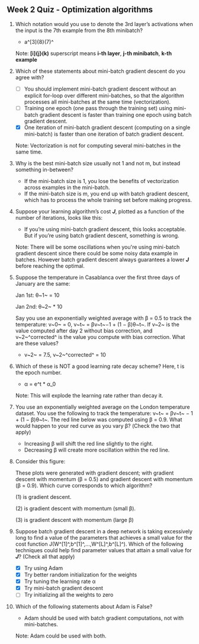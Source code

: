 ## Week 2 Quiz - Optimization algorithms

1. Which notation would you use to denote the 3rd layer’s activations when the input is the 7th example from the 8th minibatch?

    - a^[3]{8}(7)^
    
    Note: **[i]{j}(k)** superscript means **i-th layer**, **j-th minibatch**, **k-th example**
    
2. Which of these statements about mini-batch gradient descent do you agree with?

    - [ ] You should implement mini-batch gradient descent without an explicit for-loop over different mini-batches, so that the algorithm processes all mini-batches at the same time (vectorization).
    - [ ] Training one epoch (one pass through the training set) using mini-batch gradient descent is faster than training one epoch using batch gradient descent.
    - [x] One iteration of mini-batch gradient descent (computing on a single mini-batch) is faster than one iteration of batch gradient descent.
    
    Note: Vectorization is not for computing several mini-batches in the same time.
    
3. Why is the best mini-batch size usually not 1 and not m, but instead something in-between?

    - If the mini-batch size is 1, you lose the benefits of vectorization across examples in the mini-batch.
    - If the mini-batch size is m, you end up with batch gradient descent, which has to process the whole training set before making progress.
    
4. Suppose your learning algorithm’s cost ***J***, plotted as a function of the number of iterations, looks like this:

    - If you’re using mini-batch gradient descent, this looks acceptable. But if you’re using batch gradient descent, something is wrong.
    
    Note: There will be some oscillations when you're using mini-batch gradient descent since there could be some noisy data example in batches. However batch gradient descent always guarantees a lower ***J*** before reaching the optimal.
    
5. Suppose the temperature in Casablanca over the first three days of January are the same:

    Jan 1st: θ~1~ = 10
    
    Jan 2nd: θ~2~ * 10
    
    Say you use an exponentially weighted average with β = 0.5 to track the temperature: v~0~ = 0, v~t~ = βv~t~−1 + (1 − β)θ~t~. If v~2~ is the value computed after day 2 without bias correction, and v~2~^corrected^  is the value you compute with bias correction. What are these values?
    
    - v~2~ = 7.5, v~2~^corrected^ = 10
    
6. Which of these is NOT a good learning rate decay scheme? Here, t is the epoch number.

    - α = e^t * α_0
    
    Note: This will explode the learning rate rather than decay it.
    
7. You use an exponentially weighted average on the London temperature dataset. You use the following to track the temperature: v~t~ = βv~t~ − 1 + (1 − β)θ~t~. The red line below was computed using β = 0.9. What would happen to your red curve as you vary β? (Check the two that apply)

    - Increasing β will shift the red line slightly to the right.
    - Decreasing β will create more oscillation within the red line.
    
8. Consider this figure:

    These plots were generated with gradient descent; with gradient descent with momentum (β = 0.5) and gradient descent with momentum (β = 0.9). Which curve corresponds to which algorithm?

    (1) is gradient descent. 

    (2) is gradient descent with momentum (small β). 

    (3) is gradient descent with momentum (large β)

9. Suppose batch gradient descent in a deep network is taking excessively long to find a value of the parameters that achieves a small value for the cost function J(W^[1]^,b^[1]^,...,W^[L]^,b^[L]^). Which of the following techniques could help find parameter values that attain a small value for ***J***? (Check all that apply)

    - [x] Try using Adam
    - [x] Try better random initialization for the weights
    - [x] Try tuning the learning rate α
    - [x] Try mini-batch gradient descent
    - [ ] Try initializing all the weights to zero

10. Which of the following statements about Adam is False? 

    - Adam should be used with batch gradient computations, not with mini-batches.
    
    Note: Adam could be used with both.